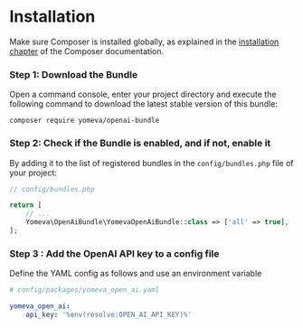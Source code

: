 Installation
============

Make sure Composer is installed globally, as explained in the
[installation chapter](https://getcomposer.org/doc/00-intro.md)
of the Composer documentation.

### Step 1: Download the Bundle

Open a command console, enter your project directory and execute the
following command to download the latest stable version of this bundle:

```console
composer require yomeva/openai-bundle
```

### Step 2: Check if the Bundle is enabled, and if not, enable it

By adding it to the list of registered bundles 
in the `config/bundles.php` file of your project:

```php
// config/bundles.php

return [
    // ...
    Yomeva\OpenAiBundle\YomevaOpenAiBundle::class => ['all' => true],
];
```

### Step 3 : Add the OpenAI API key to a config file

Define the YAML config as follows and use an environment variable


```yaml
# config/packages/yomeva_open_ai.yaml

yomeva_open_ai:
    api_key: '%env(resolve:OPEN_AI_API_KEY)%'
```